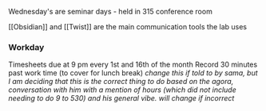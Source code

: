 Wednesday's are seminar days - held in 315 conference room

[[Obsidian]] and [[Twist]] are the main communication tools the lab uses

### Workday
Timesheets due at 9 pm every 1st and 16th of the month
Record 30 minutes past work time (to cover for lunch break) 
		*change this if told to by sama, but I am deciding that this is the correct thing to do based on the agora, conversation with him with a mention of hours (which did not include needing to do 9 to 530) and his general vibe. will change if incorrect*

		